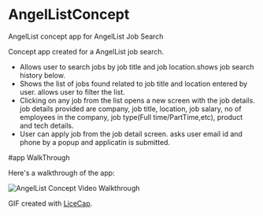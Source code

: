 # AngelListConcept
AngelList concept app for AngelList Job Search 

Concept app created for a AngelList job search.
* Allows user to search jobs by job title and job location.shows job search history below.
* Shows the list of jobs found related to job title and location entered by user. allows user to filter the list.
* Clicking on any job from the list opens a new screen with the job details. job details provided are company, job title, location,
job salary, no of employees in the company, job type(Full time/PartTime,etc), product and tech details.
* User can apply job from the job detail screen. asks user email id and phone by a popup and applicatin is submitted. 

#app WalkThrough

Here's a walkthrough of the app:

<img src='http://i.imgur.com/Gj3HAqc.gif' title='AngelList Concept Video Walkthrough' width='' alt='AngelList Concept Video Walkthrough' />

GIF created with [LiceCap](http://www.cockos.com/licecap/).
